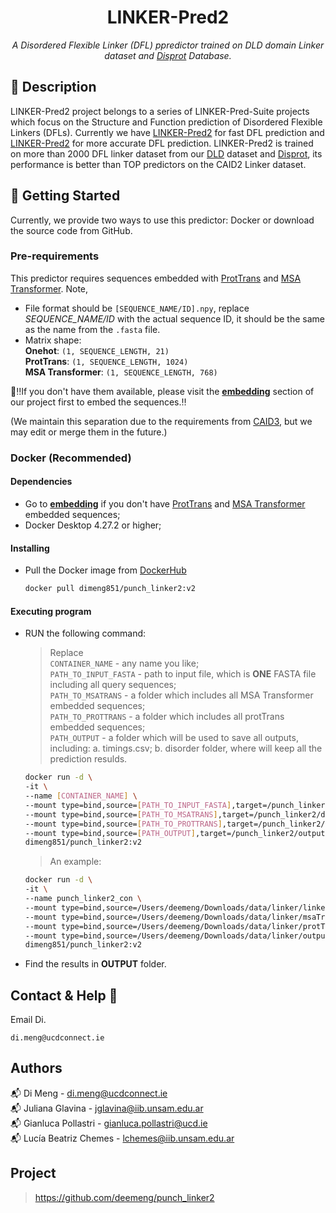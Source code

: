 <h1 align="center">LINKER-Pred2</h1>
<p align="center"><i>A Disordered Flexible Linker (DFL) ppredictor trained on DLD domain Linker dataset and <a href="https://disprot.org/">Disprot</a> Database.</i></p>

## 📝 Description
LINKER-Pred2 project belongs to a series of LINKER-Pred-Suite projects which focus on the Structure and Function prediction of Disordered Flexible Linkers (DFLs).
Currently we have <a href="https://github.com/deemeng/punch_linker_light">LINKER-Pred2</a> for fast DFL prediction and <a href="https://github.com/deemeng/punch_linker2">LINKER-Pred2</a> for more accurate DFL prediction.
LINKER-Pred2 is trained on more than 2000 DFL linker dataset from our <a href="https://pcrgwd.ucd.ie/linker">DLD</a> dataset and <a href="https://disprot.org/">Disprot</a>, its performance is better than TOP predictors on the CAID2 Linker dataset.

## 🐣 Getting Started
Currently, we provide two ways to use this predictor: Docker or download the source code from GitHub.
### Pre-requirements
This predictor requires sequences embedded with [ProtTrans](https://github.com/agemagician/ProtTrans) and [MSA Transformer](https://github.com/facebookresearch/esm).
Note, 
* File format should be `[SEQUENCE_NAME/ID].npy`, replace *SEQUENCE_NAME/ID* with the actual sequence ID, it should be the same as the name from the `.fasta` file.
* Matrix shape: \
  **Onehot**: `(1, SEQUENCE_LENGTH, 21)` \
  **ProtTrans**: `(1, SEQUENCE_LENGTH, 1024)` \
  **MSA Transformer**: `(1, SEQUENCE_LENGTH, 768)`

📣‼️If you don't have them available, please visit the **[embedding](https://github.com/deemeng/embedding)** section of our project first to embed the sequences.‼️

(We maintain this separation due to the requirements from [CAID3](https://caid.idpcentral.org/challenge), but we may edit or merge them in the future.)
### Docker (Recommended)
#### Dependencies
* Go to **[embedding](https://github.com/deemeng/embedding)** if you don't have [ProtTrans](https://github.com/agemagician/ProtTrans) and [MSA Transformer](https://github.com/facebookresearch/esm) embedded sequences;
* Docker Desktop 4.27.2 or higher;
#### Installing
* Pull the Docker image from  <a href="https://hub.docker.com/repository/docker/dimeng851/punch_linker2/tags">DockerHub</a>
  ```sh
  docker pull dimeng851/punch_linker2:v2
  ```

#### Executing program
* RUN the following command:
  >Replace \
  >`CONTAINER_NAME` - any name you like; \
  >`PATH_TO_INPUT_FASTA` - path to input file, which is **ONE** FASTA file including all query sequences; \
  >`PATH_TO_MSATRANS` - a folder which includes all MSA Transformer embedded sequences; \
  >`PATH_TO_PROTTRANS` - a folder which includes all protTrans embedded sequences; \
  >`PATH_OUTPUT` - a folder which will be used to save all outputs, including: a. timings.csv; b. disorder folder, where will keep all the prediction resulds.
  ```sh
  docker run -d \
  -it \
  --name [CONTAINER_NAME] \
  --mount type=bind,source=[PATH_TO_INPUT_FASTA],target=/punch_linker2/data/input.fasta \
  --mount type=bind,source=[PATH_TO_MSATRANS],target=/punch_linker2/data/msaTrans \
  --mount type=bind,source=[PATH_TO_PROTTRANS],target=/punch_linker2/data/protTrans \
  --mount type=bind,source=[PATH_OUTPUT],target=/punch_linker2/output \
  dimeng851/punch_linker2:v2
  ```
  > 
  >An example:
  ```sh
  docker run -d \
  -it \
  --name punch_linker2_con \
  --mount type=bind,source=/Users/deemeng/Downloads/data/linker/linker.fasta,target=/punch_linker2/data/input.fasta \
  --mount type=bind,source=/Users/deemeng/Downloads/data/linker/msaTrans,target=/punch_linker2/data/msaTrans \
  --mount type=bind,source=/Users/deemeng/Downloads/data/linker/protTrans,target=/punch_linker2/data/protTrans \
  --mount type=bind,source=/Users/deemeng/Downloads/data/linker/output,target=/punch_linker2/output \
  dimeng851/punch_linker2:v2
  ```
* Find the results in **OUTPUT** folder.

## Contact & Help 📩

Email Di.
```
di.meng@ucdconnect.ie
```

## Authors
📬 Di Meng - di.meng@ucdconnect.ie \
📬 Juliana Glavina - jglavina@iib.unsam.edu.ar \
📬 Gianluca Pollastri - gianluca.pollastri@ucd.ie \
📬 Lucía Beatriz Chemes - lchemes@iib.unsam.edu.ar 

## Project
>https://github.com/deemeng/punch_linker2

